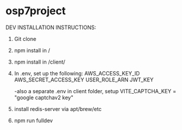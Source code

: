 # osp7project


DEV INSTALLATION INSTRUCTIONS:
1) Git clone
2) npm install in /
3) npm install in /client/
4) In .env, set up the following:
    AWS_ACCESS_KEY_ID
    AWS_SECRET_ACCESS_KEY
    USER_ROLE_ARN
    JWT_KEY

    -also a separate .env in client folder, setup VITE_CAPTCHA_KEY = "google captchav2 key"
5) install redis-server via apt/brew/etc
6) npm run fulldev


    